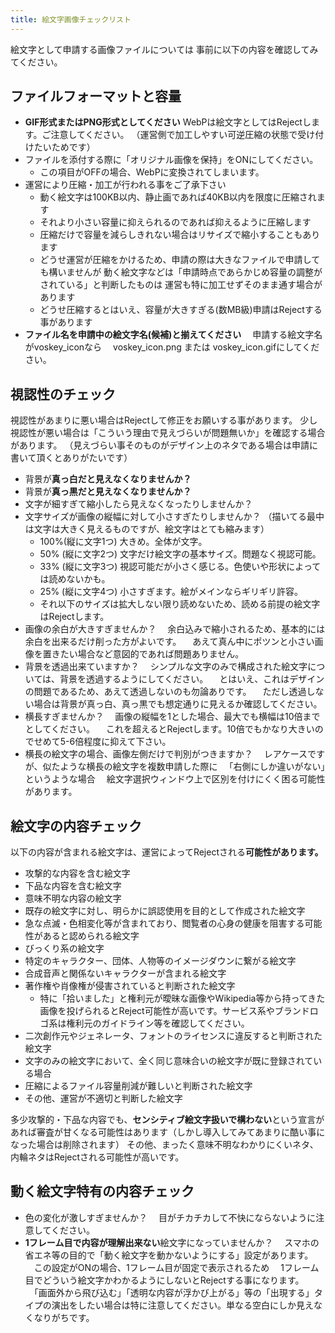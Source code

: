 ```yaml
---
title: 絵文字画像チェックリスト
---
```


絵文字として申請する画像ファイルについては
事前に以下の内容を確認してみてください。

## ファイルフォーマットと容量

- **GIF形式またはPNG形式としてください**
 WebPは絵文字としてはRejectします。ご注意してください。
（運営側で加工しやすい可逆圧縮の状態で受け付けたいためです）
- ファイルを添付する際に「オリジナル画像を保持」をONにしてください。
    - この項目がOFFの場合、WebPに変換されてしまいます。
- 運営により圧縮・加工が行われる事をご了承下さい
    - 動く絵文字は100KB以内、静止画であれば40KB以内を限度に圧縮されます
    - それより小さい容量に抑えられるのであれば抑えるように圧縮します
    - 圧縮だけで容量を減らしきれない場合はリサイズで縮小することもあります
    - どうせ運営が圧縮をかけるため、申請の際は大きなファイルで申請しても構いませんが
    動く絵文字などは「申請時点であらかじめ容量の調整がされている」と判断したものは
    運営も特に加工せずそのまま通す場合があります
    - どうせ圧縮するとはいえ、容量が大きすぎる(数MB級)申請はRejectする事があります
- **ファイル名を申請中の絵文字名(候補)と揃えてください**
　申請する絵文字名がvoskey_iconなら
　voskey_icon.png または voskey_icon.gifにしてください。

## 視認性のチェック

視認性があまりに悪い場合はRejectして修正をお願いする事があります。
少し視認性が悪い場合は「こういう理由で見えづらいが問題無いか」を確認する場合があります。
（見えづらい事そのものがデザイン上のネタである場合は申請に書いて頂くとありがたいです）

- 背景が**真っ白だと見えなくなりませんか？**
- 背景が**真っ黒だと見えなくなりませんか？**
- 文字が細すぎて縮小したら見えなくなったりしませんか？
- 文字サイズが画像の縦幅に対して小さすぎたりしませんか？
 （描いてる最中は文字は大きく見えるものですが、絵文字はとても縮みます）
    - 100%(縦に文字1つ) 大きめ。全体が文字。
    - 50% (縦に文字2つ) 文字だけ絵文字の基本サイズ。問題なく視認可能。
    - 33% (縦に文字3つ) 視認可能だが小さく感じる。色使いや形状によっては読めないかも。
    - 25% (縦に文字4つ) 小さすぎます。絵がメインならギリギリ許容。
    - それ以下のサイズは拡大しない限り読めないため、読める前提の絵文字はRejectします。
- 画像の余白が大きすぎませんか？
　余白込みで縮小されるため、基本的には余白を出来るだけ削った方がよいです。
　あえて真ん中にポツンと小さい画像を置きたい場合など意図的であれば問題ありません。
- 背景を透過出来ていますか？
　シンプルな文字のみで構成された絵文字については、背景を透過するようにしてください。
　とはいえ、これはデザインの問題であるため、あえて透過しないのも勿論ありです。
　ただし透過しない場合は背景が真っ白、真っ黒でも想定通りに見えるか確認してください。
- 横長すぎませんか？
　画像の縦幅を1とした場合、最大でも横幅は10倍までとしてください。
　これを超えるとRejectします。10倍でもかなり大きいのでせめて5-6倍程度に抑えて下さい。
- 横長の絵文字の場合、画像左側だけで判別がつきますか？
　レアケースですが、似たような横長の絵文字を複数申請した際に
　「右側にしか違いがない」というような場合
　絵文字選択ウィンドウ上で区別を付けにくく困る可能性があります。

## 絵文字の内容チェック

以下の内容が含まれる絵文字は、運営によってRejectされる**可能性があります。**

- 攻撃的な内容を含む絵文字
- 下品な内容を含む絵文字
- 意味不明な内容の絵文字
- 既存の絵文字に対し、明らかに誤認使用を目的として作成された絵文字
- 急な点滅・色相変化等が含まれており、閲覧者の心身の健康を阻害する可能性があると認められる絵文字
- びっくり系の絵文字
- 特定のキャラクター、団体、人物等のイメージダウンに繋がる絵文字
- 合成音声と関係ないキャラクターが含まれる絵文字
- 著作権や肖像権が侵害されていると判断された絵文字
    - 特に「拾いました」と権利元が曖昧な画像やWikipedia等から持ってきた画像を投げられるとReject可能性が高いです。サービス系やブランドロゴ系は権利元のガイドライン等を確認してください。
- 二次創作元やジェネレータ、フォントのライセンスに違反すると判断された絵文字
- 文字のみの絵文字において、全く同じ意味合いの絵文字が既に登録されている場合
- 圧縮によるファイル容量削減が難しいと判断された絵文字
- その他、運営が不適切と判断した絵文字

多少攻撃的・下品な内容でも、**センシティブ絵文字扱いで構わない**という宣言があれば審査が甘くなる可能性はあります（しかし導入してみてあまりに酷い事になった場合は削除されます）
その他、まったく意味不明なわかりにくいネタ、内輪ネタはRejectされる可能性が高いです。

## 動く絵文字特有の内容チェック

- 色の変化が激しすぎませんか？
　目がチカチカして不快にならないように注意してください。
- **1フレーム目で内容が理解出来ない**絵文字になっていませんか？
　スマホの省エネ等の目的で「動く絵文字を動かないようにする」設定があります。
　この設定がONの場合、1フレーム目が固定で表示されるため
　1フレーム目でどういう絵文字かわかるようにしないとRejectする事になります。
　「画面外から飛び込む」「透明な内容が浮かび上がる」等の「出現する」タイプの演出をしたい場合は特に注意してください。単なる空白にしか見えなくなりがちです。
